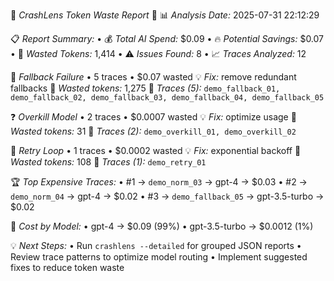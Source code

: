 🚨 *CrashLens Token Waste Report* 🚨
📊 *Analysis Date:* 2025-07-31 22:12:29

📋 *Report Summary:*
• 💰 *Total AI Spend:* $0.09
• 🔥 *Potential Savings:* $0.07
• 🎯 *Wasted Tokens:* 1,414
• ⚠️ *Issues Found:* 8
• 📈 *Traces Analyzed:* 12

📢 *Fallback Failure* • 5 traces • $0.07 wasted
   💡 *Fix:* remove redundant fallbacks
   🎯 *Wasted tokens:* 1,275
   🔗 *Traces (5):* `demo_fallback_01, demo_fallback_02, demo_fallback_03, demo_fallback_04, demo_fallback_05`

❓ *Overkill Model* • 2 traces • $0.0007 wasted
   💡 *Fix:* optimize usage
   🎯 *Wasted tokens:* 31
   🔗 *Traces (2):* `demo_overkill_01, demo_overkill_02`

🔄 *Retry Loop* • 1 traces • $0.0002 wasted
   💡 *Fix:* exponential backoff
   🎯 *Wasted tokens:* 108
   🔗 *Traces (1):* `demo_retry_01`


🏆 *Top Expensive Traces:*
• #1 → `demo_norm_03` → gpt-4 → $0.03
• #2 → `demo_norm_04` → gpt-4 → $0.02
• #3 → `demo_fallback_05` → gpt-3.5-turbo → $0.02

🤖 *Cost by Model:*
• gpt-4 → $0.09 (99%)
• gpt-3.5-turbo → $0.0012 (1%)

💡 *Next Steps:*
• Run `crashlens --detailed` for grouped JSON reports
• Review trace patterns to optimize model routing
• Implement suggested fixes to reduce token waste
